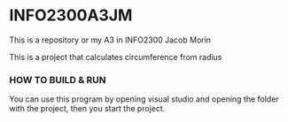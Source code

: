 # INFO2300A3JM
This is a repository or my A3 in INFO2300
Jacob Morin

This is a project that calculates circumference from radius
### HOW TO BUILD & RUN ###
You can use this program by opening visual studio and opening the folder with the project, then you start the project.
